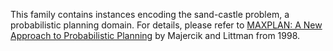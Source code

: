 This family contains instances encoding the sand-castle problem, a probabilistic planning domain.
For details, please refer to [MAXPLAN: A New Approach to Probabilistic Planning](https://www.aaai.org/Library/AIPS/1998/aips98-011.php) by Majercik and Littman from 1998.

